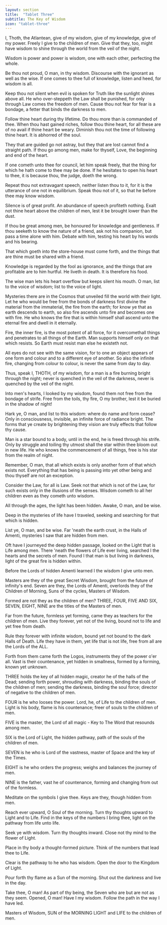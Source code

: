 ```yaml
---
layout: section
title:  "Tablet Three"
subtitle: The Key of Wisdom
icon: "tablet-three"
---
```


I, Thoth, the Atlantean,
give of my wisdom,
give of my knowledge,
give of my power.
Freely I give to the children of men.
Give that they, too, might have wisdom
to shine through the world from the veil of the night.

Wisdom is power and power is wisdom,
one with each other, perfecting the whole.

Be thou not proud, O man, in thy wisdom.
Discourse with the ignorant as well as the wise.
If one comes to thee full of knowledge,
listen and heed, for wisdom is all.

Keep thou not silent when evil is spoken for Truth
like the sunlight shines above all.
He who over-steppeth the Law shall be punished,
for only through Law comes the freedom of men.
Cause thou not fear for fear is a bondage,
a fetter that binds the darkness to men.

Follow thine heart during thy lifetime.
Do thou more than is commanded of thee.
When thou hast gained riches,
follow thou thine heart,
for all these are of no avail if
thine heart be weary.
Diminish thou not the time of
following thine heart.
It is abhorred of the soul.

They that are guided go not astray,
but they that are lost cannot find a straight path.
If thou go among men, make for thyself,
Love, the beginning and end of the heart.

If one cometh unto thee for council,
let him speak freely,
that the thing for which he hath
come to thee may be done.
If he hesitates to open his heart to thee,
it is because thou, the judge, doeth the wrong.

Repeat thou not extravagant speech,
neither listen thou to it,
for it is the utterance of one
not in equilibrium.
Speak thou not of it,
so that he before thee may know wisdom.

Silence is of great profit.
An abundance of speech profiteth nothing.
Exalt not thine heart above the children of men,
lest it be brought lower than the dust.

If thou be great among men,
be honoured for knowledge and gentleness.
If thou seeketh to know the nature of a friend,
ask not his companion,
but pass a time alone with him.
Debate with him,
testing his heart by his words and his bearing.

That which goeth into the store-house must come forth,
and the things that are thine must be shared with a friend.

Knowledge is regarded by the fool as ignorance,
and the things that are profitable are to him hurtful.
He liveth in death.
It is therefore his food.

The wise man lets his heart overflow
but keeps silent his mouth.
O man, list to the voice of wisdom;
list to the voice of light.

Mysteries there are in the Cosmos
that unveiled fill the world with their light.
Let he who would be free from the bonds of darkness
first divine the material from the immaterial,
the fire from the earth;
for know ye that as earth descends to earth,
so also fire ascends unto
fire and becomes one with fire.
He who knows the fire that is within
himself shall ascend unto the eternal fire
and dwell in it eternally.

Fire, the inner fire,
is the most potent of all force,
for it overcomethall things and
penetrates to all things of the Earth.
Man supports himself only on that which resists.
So Earth must resist man else he existeth not.

All eyes do not see with the same vision,
for to one an object appears of
one form and colour
and to a different eye of another.
So also the infinite fire,
changing from colour to colour,
is never the same from day to day.

Thus, speak I, THOTH, of my wisdom,
for a man is a fire burning bright
through the night;
never is quenched in the veil of the darkness,
never is quenched by the veil of the night.

Into men's hearts, I looked by my wisdom,
found them not free from the bondage of strife.
Free from the toils, thy fire, O my brother,
lest it be buried in the shadow of night!

Hark ye, O man, and list to this wisdom:
where do name and form cease?
Only in consciousness, invisible,
an infinite force of radiance bright.
The forms that ye create by brightening
they vision are truly effects that follow thy cause.

Man is a star bound to a body,
until in the end,
he is freed through his strife.
Only by struggle and toiling thy
utmost shall the star within thee
bloom out in new life.
He who knows the commencement of all things,
free is his star from the realm of night.

Remember, O man, that all which exists
is only another form of that which exists not.
Everything that has being is passing into yet other
being and thou thyself are not an exception.

Consider the Law, for all is Law.
Seek not that which is not of the Law,
for such exists only in the illusions of the senses.
Wisdom cometh to all her children
even as they cometh unto wisdom.

All through the ages,
the light has been hidden.
Awake, O man, and be wise.

Deep in the mysteries of life have I traveled,
seeking and searching for that which is hidden.

List ye, O man, and be wise.
Far 'neath the earth crust,
in the Halls of Amenti,
mysteries I saw that are hidden from men.

Oft have I journeyed the deep hidden passage,
looked on the Light that is Life among men.
There 'neath the flowers of Life ever living,
searched I the hearts and the secrets of men.
Found I that man is but living in darkness,
light of the great fire is hidden within.

Before the Lords of hidden Amenti
learned I the wisdom I give unto men.

Masters are they of the great Secret Wisdom,
brought from the future of infinity's end.
Seven are they, the Lords of Amenti,
overlords they of the Children of Morning,
Suns of the cycles, Masters of Wisdom.

Formed are not they as the children of men?
THREE, FOUR, FIVE AND SIX, SEVEN,
EIGHT, NINE are the titles of the Masters of men.

Far from the future, formless yet forming,
came they as teachers for the children of men.
Live they forever, yet not of the living,
bound not to life and yet free from death.

Rule they forever with infinite wisdom,
bound yet not bound to the dark Halls of Death.
Life they have in them, yet life that is not life,
free from all are the Lords of the ALL.

Forth from them came forth the Logos,
instruments they of the power o'er all.
Vast is their countenance,
yet hidden in smallness,
formed by a forming, known yet unknown.

THREE holds the key of all hidden magic,
creator he of the halls of the Dead;
sending forth power, shrouding with darkness,
binding the souls of the children of men;
sending the darkness, binding the soul force;
director of negative to the children of men.

FOUR is he who looses the power.
Lord, he, of Life to the children of men.
Light is his body, flame is his countenance;
freer of souls to the children of men.

FIVE is the master, the Lord of all magic -
Key to The Word that resounds among men.

SIX is the Lord of Light, the hidden pathway,
path of the souls of the children of men.

SEVEN is he who is Lord of the vastness,
master of Space and the key of the Times.

EIGHT is he who orders the progress;
weighs and balances the journey of men.

NINE is the father, vast he of countenance,
forming and changing from out of the formless.

Meditate on the symbols I give thee.
Keys are they, though hidden from men.

Reach ever upward, O Soul of the morning.
Turn thy thoughts upward to Light and to Life.
Find in the keys of the numbers I bring thee,
light on the pathway from life unto life.

Seek ye with wisdom.
Turn thy thoughts inward.
Close not thy mind to the flower of Light.

Place in thy body a thought-formed picture.
Think of the numbers that lead thee to Life.

Clear is the pathway to he who has wisdom.
Open the door to the Kingdom of Light.

Pour forth thy flame as a Sun of the morning.
Shut out the darkness and live in the day.

Take thee, O man! As part of thy being,
the Seven who are but are not as they seem.
Opened, O man! Have I my wisdom.
Follow the path in the way I have led.

Masters of Wisdom,
SUN of the MORNING LIGHT and LIFE
to the children of men.


